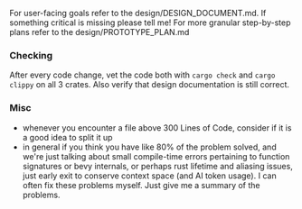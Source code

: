 For user-facing goals refer to the design/DESIGN_DOCUMENT.md. If something critical is missing please tell me!
For more granular step-by-step plans refer to the design/PROTOTYPE_PLAN.md

### Checking

After every code change, vet the code both with `cargo check` and `cargo clippy` on all 3 crates.
Also verify that design documentation is still correct.


### Misc

- whenever you encounter a file above 300 Lines of Code, consider if it is a good idea to split it up
- in general if you think you have like 80% of the problem solved, and we're just talking about small compile-time errors pertaining to function signatures or bevy internals, or perhaps rust lifetime and aliasing issues, just early exit to conserve context space (and AI token usage). I can often fix these problems myself. Just give me a summary of the problems.